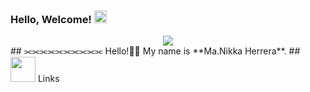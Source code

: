 ### Hello, Welcome! <img height="20" src="https://github.com/Athanasia19/Athy/blob/main/assets/wave.gif"/>
<div align="center">
<img max-width="800" src="https://github.com/Athanasia19/Athy/blob/main/assets/header.gif"/>
</div>
## ⫘⫘⫘⫘⫘⫘⫘⫘⫘⫘
Hello!👋🏻 My name is **Ma.Nikka Herrera**.
## <img height="40" src="https://raw.githubusercontent.com/innng/innng/master/assets/kyubey.gif"/> Links
